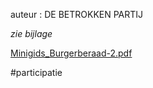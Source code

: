 auteur : DE BETROKKEN PARTIJ  

*zie bijlage*

[Minigids_Burgerberaad-2.pdf](best/Minigids_Burgerberaad-2.pdf)

#participatie
